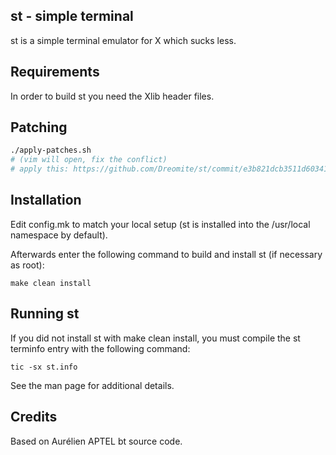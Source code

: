 st - simple terminal
--------------------
st is a simple terminal emulator for X which sucks less.


Requirements
------------
In order to build st you need the Xlib header files.

Patching
--------

```bash
./apply-patches.sh
# (vim will open, fix the conflict)
# apply this: https://github.com/Dreomite/st/commit/e3b821dcb3511d60341dec35ee05a4a0abfef7f2
```

Installation
------------
Edit config.mk to match your local setup (st is installed into
the /usr/local namespace by default).

Afterwards enter the following command to build and install st (if
necessary as root):

    make clean install


Running st
----------
If you did not install st with make clean install, you must compile
the st terminfo entry with the following command:

    tic -sx st.info

See the man page for additional details.

Credits
-------
Based on Aurélien APTEL <aurelien dot aptel at gmail dot com> bt source code.

